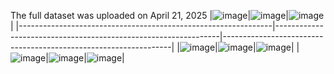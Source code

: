 The full dataset was uploaded on April 21, 2025
|![image](sample/19841_113.930418_22.5131257_180_25_1024_90.jpg)|![image](sample/20035_113.9085575_22.5153185_270_25_1024_90.jpg)|![image](sample/19851_113.9303099_22.51666726_180_25_1024_90.jpg)|
|---------------------------------------------------------------|----------------------------------------------------------------|-----------------------------------------------------------------|
|![image](sample/19834_113.9285666_22.5108674_180_25_1024_90.jpg)|![image](sample/19735_113.9259218_22.514167_0_25_1024_90.jpg)|![image](sample/19787_113.9245492_22.51456583_180_25_1024_90.jpg)|
|![image](sample/20118_113.9140177_22.53326439_270_25_1024_90.jpg)|![image](sample/20107_113.9142346_22.5298766_0_25_1024_90.jpg)|![image](sample/20103_113.914535_22.5286685_270_25_1024_90.jpg)|
